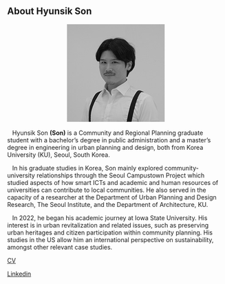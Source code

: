 ## About Hyunsik Son

<p align="center"><img src="Son_1.jpg"></p>

&nbsp;&nbsp;&nbsp;Hyunsik Son **(Son)** is a Community and Regional Planning graduate student with a bachelor’s degree in public administration and a master’s degree in engineering in urban planning and design, both from Korea University (KU), Seoul, South Korea.

&nbsp;&nbsp;&nbsp;In his graduate studies in Korea, Son mainly explored community-university relationships through the Seoul Campustown Project which studied aspects of how smart ICTs and academic and human resources of universities can contribute to local communities. He also served in the capacity of a researcher at the Department of Urban Planning and Design Research, The Seoul Institute, and the Department of Architecture, KU.

&nbsp;&nbsp;&nbsp;In 2022, he began his academic journey at Iowa State University. His interest is in urban revitalization and related issues, such as preserving urban heritages and citizen participation within community planning. His studies in the US allow him an international perspective on sustainability, amongst other relevant case studies.


[CV](CV_HyunsikSon_230207.pdf)


[Linkedin](https://www.linkedin.com/in/hyunsikson/)
